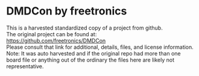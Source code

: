 
# DMDCon by freetronics  
This is a harvested standardized copy of a project from github.  
The original project can be found at:  
https://github.com/freetronics/DMDCon  
Please consult that link for additional, details, files, and license information.  
Note: It was auto harvested and if the original repo had more than one board file or anything out of the ordinary the files here are likely not representative.  
    